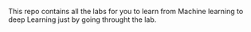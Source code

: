 This repo contains all the labs for you to learn from Machine learning to deep Learning just by going throught the lab.
